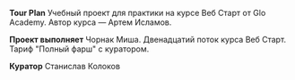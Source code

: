 **Tour Plan**
Учебный проект для практики на курсе Веб Старт от Glo Academy. Автор курса — Артем Исламов.

**Проект выполняет**
Чорнак Миша. Двенадцатий поток курса Веб Старт. Тариф "Полный фарш" с куратором.

**Куратор**
Станислав Колоков
